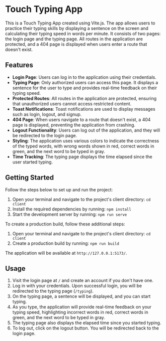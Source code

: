 # Touch Typing App

This is a Touch Typing App created using Vite.js. The app allows users to practice their typing skills by displaying a sentence on the screen and calculating their typing speed in words per minute. It consists of two pages: the login page and the typing page. All routes in the application are protected, and a 404 page is displayed when users enter a route that doesn't exist.

## Features

- **Login Page**: Users can log in to the application using their credentials.
- **Typing Page**: Only authorized users can access this page. It displays a sentence for the user to type and provides real-time feedback on their typing speed.
- **Protected Routes**: All routes in the application are protected, ensuring that unauthorized users cannot access restricted content.
- **Toast Notifications**: Toast notifications are used to display messages such as login, logout, and signup.
- **404 Page**: When users navigate to a route that doesn't exist, a 404 page is displayed, preventing the application from crashing.
- **Logout Functionality**: Users can log out of the application, and they will be redirected to the login page.
- **Styling**: The application uses various colors to indicate the correctness of the typed words, with wrong words shown in red, correct words in green, and the next word to be typed in gray.
- **Time Tracking**: The typing page displays the time elapsed since the user started typing.

## Getting Started

Follow the steps below to set up and run the project:

1. Open your terminal and navigate to the project's client directory: `cd client`
2. Install the required dependencies by running: `npm install`
3. Start the development server by running: `npm run serve`

To create a production build, follow these additional steps:

1. Open your terminal and navigate to the project's client directory: `cd client`
2. Create a production build by running: `npm run build`

The application will be available at `http://127.0.0.1:5173/`.

## Usage

1. Visit the login page at `/` and create an account if you don't have one.
2. Log in with your credentials. Upon successful login, you will be redirected to the typing page (`/typing`).
3. On the typing page, a sentence will be displayed, and you can start typing.
4. As you type, the application will provide real-time feedback on your typing speed, highlighting incorrect words in red, correct words in green, and the next word to be typed in gray.
5. The typing page also displays the elapsed time since you started typing.
6. To log out, click on the logout button. You will be redirected back to the login page.
